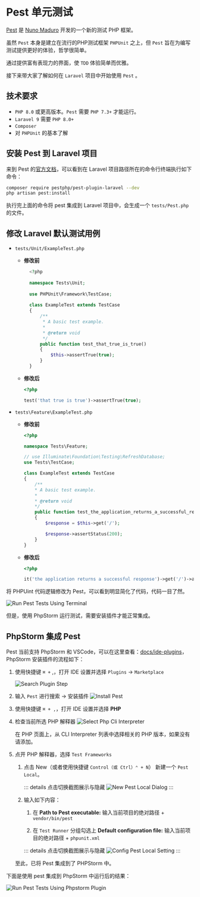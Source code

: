 # Pest 单元测试

[Pest](https://pestphp.com/) 是 [Nuno Maduro](https://twitter.com/enunomaduro) 开发的一个新的测试 PHP 框架。

虽然 `Pest` 本身是建立在流行的PHP测试框架 `PHPUnit` 之上，但 `Pest` 旨在为编写测试提供更好的体验，哲学很简单。

通过提供富有表现力的界面，使 `TDD` 体验简单而优雅。

接下来带大家了解如何在 `Laravel` 项目中开始使用 `Pest` 。

## 技术要求

- `PHP 8.0` 或更高版本。`Pest` 需要 `PHP 7.3+` 才能运行。
- `Laravel 9` 需要 `PHP 8.0+`
- `Composer`
- 对 `PHPUnit` 的基本了解

## 安装 Pest 到 Laravel 项目

来到 Pest 的[官方文档](https://pestphp.com/docs/installation)，可以看到在 Laravel 项目路径所在的命令行终端执行如下命令：

```bash
composer require pestphp/pest-plugin-laravel --dev
php artisan pest:install
```

执行完上面的命令将 pest 集成到 Laravel 项目中，会生成一个 `tests/Pest.php` 的文件。

## 修改 Laravel 默认测试用例

- `tests/Unit/ExampleTest.php`

    - **修改前**

      ```php
        <?php
        
        namespace Tests\Unit;
        
        use PHPUnit\Framework\TestCase;
        
        class ExampleTest extends TestCase
        {
            /**
             * A basic test example.
             *
             * @return void
             */
            public function test_that_true_is_true()
            {
                $this->assertTrue(true);
            }
        }
        ```

    - **修改后**

        ```php
        <?php

        test('that true is true')->assertTrue(true);
        ```

- `tests\Feature\ExampleTest.php`
    - **修改前**
        ```php
        <?php

        namespace Tests\Feature;

        // use Illuminate\Foundation\Testing\RefreshDatabase;
        use Tests\TestCase;

        class ExampleTest extends TestCase
        {
            /**
            * A basic test example.
            *
            * @return void
            */
            public function test_the_application_returns_a_successful_response()
            {
                $response = $this->get('/');

                $response->assertStatus(200);
            }
        }
        ```
    - **修改后**

        ```php
        <?php
        
        it('the application returns a successful response')->get('/')->assertOk(); 
        ```

将 PHPUint 代码逻辑修改为 Pest，可以看到明显简化了代码，代码一目了然。

![Run Pest Tests Using Terminal](./images/testing-laravel-using-pest/run-pest-tests-using-terminal.png)

但是，使用 PhpStorm 运行测试，需要安装插件才能正常集成。

## PhpStorm 集成 Pest

Pest 当前支持 PhpStorm 和 VSCode，可以在这里查看：[docs/ide-plugins](https://pestphp.com/docs/ide-plugins)，PhpStorm 安装插件的流程如下：

1. 使用快捷键 `⌘ +` ,，打开 IDE 设置并选择 `Plugins` -> `Marketplace`

    ![Search Plugin Step](./images/testing-laravel-using-pest/search-plugin-step.png)

2. 输入 `Pest` 进行搜索 -> 安装插件
    ![Install Pest](./images/testing-laravel-using-pest/install-pest.png)

3. 使用快捷键 `⌘ + ,`，打开 IDE 设置并选择 **PHP**

4. 检查当前所选 PHP 解释器
   ![Select Php Cli Interpreter](./images/testing-laravel-using-pest/select-php-cli-interpreter.png)

   在 PHP 页面上，从 CLI Interpreter 列表中选择相关的 PHP 版本，如果没有请添加。

5. 点开 PHP 解释器，选择 `Test Frameworks`

    1. 点击 New（或者使用快捷键 `Control（或 Ctrl）⌃ + N`） 新建一个 `Pest Local`。

       ::: details 点击切换截图展示与隐藏
       ![New Pest Local Dialog](./images/testing-laravel-using-pest/new-pest-local-dialog.png)
       :::

    2. 输入如下内容：

        1. 在 **Path to Pest executable:** 输入当前项目的绝对路径 + `vendor/bin/pest`

        2. 在 `Test Runner` 分组勾选上 **Default configuration file:** 输入当前项目的绝对路径 + `phpunit.xml`

        ::: details 点击切换截图展示与隐藏
        ![Config Pest Local Setting](./images/testing-laravel-using-pest/config-pest-local-setting.png)
        :::

    至此，已将 Pest 集成到了 PHPStorm 中。

下面是使用 pest 集成到 PhpStorm 中运行后的结果：

![Run Pest Tests Using Phpstorm Plugin](./images/testing-laravel-using-pest/run-pest-tests-using-phpstorm-plugin.png)
